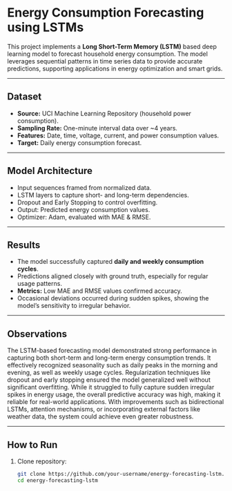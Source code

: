 # Energy Consumption Forecasting using LSTMs  

This project implements a **Long Short-Term Memory (LSTM)** based deep learning model to forecast household energy consumption. The model leverages sequential patterns in time series data to provide accurate predictions, supporting applications in energy optimization and smart grids.  

---

##  Dataset  
- **Source:** UCI Machine Learning Repository (household power consumption).  
- **Sampling Rate:** One-minute interval data over ~4 years.  
- **Features:** Date, time, voltage, current, and power consumption values.  
- **Target:** Daily energy consumption forecast.  

---

##  Model Architecture  
- Input sequences framed from normalized data.  
- LSTM layers to capture short- and long-term dependencies.  
- Dropout and Early Stopping to control overfitting.  
- Output: Predicted energy consumption values.  
- Optimizer: Adam, evaluated with MAE & RMSE.  

---

##  Results  
- The model successfully captured **daily and weekly consumption cycles**.  
- Predictions aligned closely with ground truth, especially for regular usage patterns.  
- **Metrics:** Low MAE and RMSE values confirmed accuracy.  
- Occasional deviations occurred during sudden spikes, showing the model’s sensitivity to irregular behavior.  

---

##  Observations  
The LSTM-based forecasting model demonstrated strong performance in capturing both short-term and long-term energy consumption trends. It effectively recognized seasonality such as daily peaks in the morning and evening, as well as weekly usage cycles. Regularization techniques like dropout and early stopping ensured the model generalized well without significant overfitting. While it struggled to fully capture sudden irregular spikes in energy usage, the overall predictive accuracy was high, making it reliable for real-world applications. With improvements such as bidirectional LSTMs, attention mechanisms, or incorporating external factors like weather data, the system could achieve even greater robustness.  

---

##  How to Run  

1. Clone repository:  
   ```bash
   git clone https://github.com/your-username/energy-forecasting-lstm.git
   cd energy-forecasting-lstm

